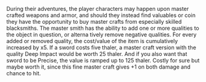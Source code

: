 During their adventures, the player characters may happen upon master crafted weapons and armor, and should they instead find valuables or coin they have the opportunity to buy master crafts from especially skilled blacksmiths.
The master smith has the ability to add one or more qualities to the object in question, or alterna tively remove negative qualities. For every added or removed quality, the cost/value of the item is cumulatively increased by x5. If a sword costs five thaler, a master craft version with the quality Deep Impact would be worth 25 thaler. And if you also want that sword to be Precise, the value is ramped up to 125 thaler. Costly for sure but maybe worth it, since this fine master craft gives +1 on both damage and chance to hit.